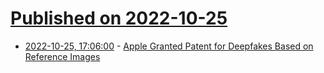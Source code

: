 # [Published on 2022-10-25](index.md)

* [2022-10-25, 17:06:00](https://soylentnews.org/article.pl?sid=22/10/24/1757258&from=rss) - [Apple Granted Patent for Deepfakes Based on Reference Images](https://soylentnews.org/article.pl?sid=22/10/24/1757258&from=rss)
